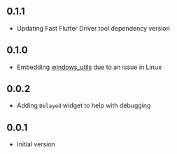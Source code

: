 ## 0.1.1
- Updating Fast Flutter Driver tool dependency version

## 0.1.0
- Embedding [windows_utils](https://pub.dev/packages/window_utils) due to an issue in Linux

## 0.0.2

- Adding `Delayed` widget to help with debugging

## 0.0.1

- Initial version

